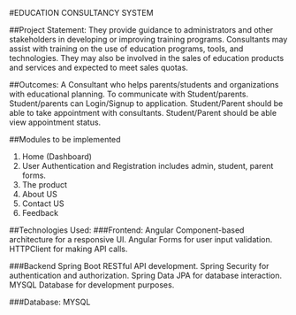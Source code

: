 #EDUCATION CONSULTANCY SYSTEM

##Project Statement:
They provide guidance to administrators and other stakeholders in developing or
improving training programs. Consultants may assist with training on the use of education
programs, tools, and technologies. They may also be involved in the sales of education
products and services and expected to meet sales quotas.

##Outcomes:
A Consultant who helps parents/students and organizations with educational planning.
To communicate with Student/parents.
Student/parents can Login/Signup to application.
Student/Parent should be able to take appointment with consultants.
Student/Parent should be able view appointment status.

##Modules to be implemented
1. Home (Dashboard)
2. User Authentication and Registration includes admin, student, parent forms.
3. The product
4. About US
5. Contact US
6. Feedback

##Technologies Used:
###Frontend:
Angular
Component-based architecture for a responsive UI.
Angular Forms for user input validation.
HTTPClient for making API calls.

###Backend
Spring Boot
RESTful API development.
Spring Security for authentication and authorization.
Spring Data JPA for database interaction.
MYSQL Database for development purposes.

###Database:
MYSQL
